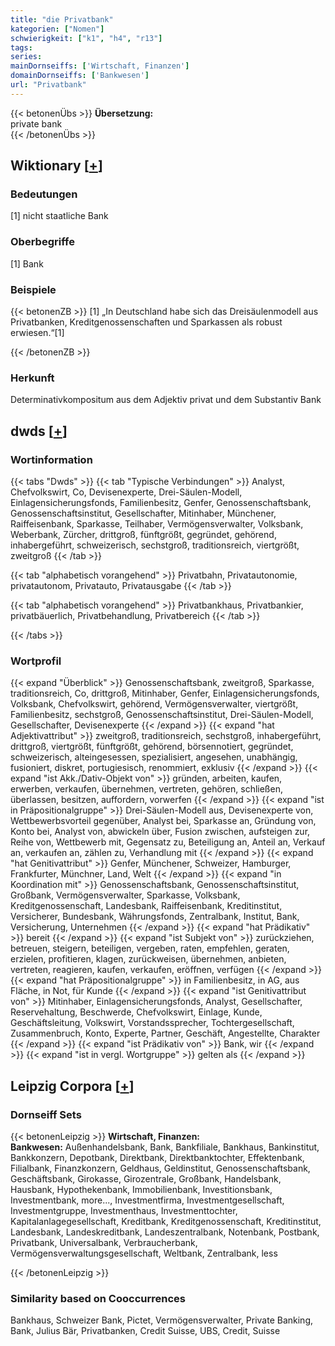 ```yaml
---
title: "die Privatbank"
kategorien: ["Nomen"]
schwierigkeit: ["k1", "h4", "r13"]
tags:
series:
mainDornseiffs: ['Wirtschaft, Finanzen']
domainDornseiffs: ['Bankwesen']
url: "Privatbank"
---
```


{{< betonenÜbs >}}
**Übersetzung:**  
private  bank  
{{< /betonenÜbs >}}

## Wiktionary [[+](https://de.wiktionary.org/wiki/Privatbank)]

### Bedeutungen
[1] nicht staatliche Bank  

### Oberbegriffe
[1] Bank  

### Beispiele
{{< betonenZB >}}
[1] „In Deutschland habe sich das Dreisäulenmodell aus Privatbanken, Kreditgenossenschaften und Sparkassen als robust erwiesen.“[1]  

{{< /betonenZB >}}
### Herkunft
Determinativkompositum aus dem Adjektiv privat und dem Substantiv Bank  



## dwds [[+](https://www.dwds.de/wb/Privatbank)]

### Wortinformation
{{< tabs "Dwds" >}}
{{< tab "Typische Verbindungen" >}}
Analyst, Chefvolkswirt, Co, Devisenexperte, Drei-Säulen-Modell, Einlagensicherungsfonds, Familienbesitz, Genfer, Genossenschaftsbank, Genossenschaftsinstitut, Gesellschafter, Mitinhaber, Münchener, Raiffeisenbank, Sparkasse, Teilhaber, Vermögensverwalter, Volksbank, Weberbank, Zürcher, drittgroß, fünftgrößt, gegründet, gehörend, inhabergeführt, schweizerisch, sechstgroß, traditionsreich, viertgrößt, zweitgroß
{{< /tab >}}

{{< tab "alphabetisch vorangehend" >}}
Privatbahn, Privatautonomie, privatautonom, Privatauto, Privatausgabe
{{< /tab >}}

{{< tab "alphabetisch vorangehend" >}}
Privatbankhaus, Privatbankier, privatbäuerlich, Privatbehandlung, Privatbereich
{{< /tab >}}

{{< /tabs >}}

### Wortprofil
{{< expand "Überblick" >}} Genossenschaftsbank, zweitgroß, Sparkasse, traditionsreich, Co, drittgroß, Mitinhaber, Genfer, Einlagensicherungsfonds, Volksbank, Chefvolkswirt, gehörend, Vermögensverwalter, viertgrößt, Familienbesitz, sechstgroß, Genossenschaftsinstitut, Drei-Säulen-Modell, Gesellschafter, Devisenexperte {{< /expand >}}
{{< expand "hat Adjektivattribut" >}} zweitgroß, traditionsreich, sechstgroß, inhabergeführt, drittgroß, viertgrößt, fünftgrößt, gehörend, börsennotiert, gegründet, schweizerisch, alteingesessen, spezialisiert, angesehen, unabhängig, fusioniert, diskret, portugiesisch, renommiert, exklusiv {{< /expand >}}
{{< expand "ist Akk./Dativ-Objekt von" >}} gründen, arbeiten, kaufen, erwerben, verkaufen, übernehmen, vertreten, gehören, schließen, überlassen, besitzen, auffordern, vorwerfen {{< /expand >}}
{{< expand "ist in Präpositionalgruppe" >}} Drei-Säulen-Modell aus, Devisenexperte von, Wettbewerbsvorteil gegenüber, Analyst bei, Sparkasse an, Gründung von, Konto bei, Analyst von, abwickeln über, Fusion zwischen, aufsteigen zur, Reihe von, Wettbewerb mit, Gegensatz zu, Beteiligung an, Anteil an, Verkauf an, verkaufen an, zählen zu, Verhandlung mit {{< /expand >}}
{{< expand "hat Genitivattribut" >}} Genfer, Münchener, Schweizer, Hamburger, Frankfurter, Münchner, Land, Welt {{< /expand >}}
{{< expand "in Koordination mit" >}} Genossenschaftsbank, Genossenschaftsinstitut, Großbank, Vermögensverwalter, Sparkasse, Volksbank, Kreditgenossenschaft, Landesbank, Raiffeisenbank, Kreditinstitut, Versicherer, Bundesbank, Währungsfonds, Zentralbank, Institut, Bank, Versicherung, Unternehmen {{< /expand >}}
{{< expand "hat Prädikativ" >}} bereit {{< /expand >}}
{{< expand "ist Subjekt von" >}} zurückziehen, betreuen, steigern, beteiligen, vergeben, raten, empfehlen, geraten, erzielen, profitieren, klagen, zurückweisen, übernehmen, anbieten, vertreten, reagieren, kaufen, verkaufen, eröffnen, verfügen {{< /expand >}}
{{< expand "hat Präpositionalgruppe" >}} in Familienbesitz, in AG, aus Fläche, in Not, für Kunde {{< /expand >}}
{{< expand "ist Genitivattribut von" >}} Mitinhaber, Einlagensicherungsfonds, Analyst, Gesellschafter, Reservehaltung, Beschwerde, Chefvolkswirt, Einlage, Kunde, Geschäftsleitung, Volkswirt, Vorstandssprecher, Tochtergesellschaft, Zusammenbruch, Konto, Experte, Partner, Geschäft, Angestellte, Charakter {{< /expand >}}
{{< expand "ist Prädikativ von" >}} Bank, wir {{< /expand >}}
{{< expand "ist in vergl. Wortgruppe" >}} gelten als {{< /expand >}}

## Leipzig Corpora [[+](https://corpora.uni-leipzig.de/en/res?word=Privatbank&corpusId=deu_newscrawl-public_2018)]

### Dornseiff Sets
{{< betonenLeipzig >}}
**Wirtschaft, Finanzen:**  
**Bankwesen:** Außenhandelsbank, Bank, Bankfiliale, Bankhaus, Bankinstitut, Bankkonzern, Depotbank, Direktbank, Direktbanktochter, Effektenbank, Filialbank, Finanzkonzern, Geldhaus, Geldinstitut, Genossenschaftsbank, Geschäftsbank, Girokasse, Girozentrale, Großbank, Handelsbank, Hausbank, Hypothekenbank, Immobilienbank, Investitionsbank, Investmentbank, more..., Investmentfirma, Investmentgesellschaft, Investmentgruppe, Investmenthaus, Investmenttochter, Kapitalanlagegesellschaft, Kreditbank, Kreditgenossenschaft, Kreditinstitut, Landesbank, Landeskreditbank, Landeszentralbank, Notenbank, Postbank, Privatbank, Universalbank, Verbraucherbank, Vermögensverwaltungsgesellschaft, Weltbank, Zentralbank, less  

{{< /betonenLeipzig >}}

### Similarity based on Cooccurrences
Bankhaus, Schweizer Bank, Pictet, Vermögensverwalter, Private Banking, Bank, Julius Bär, Privatbanken, Credit Suisse, UBS, Credit, Suisse

